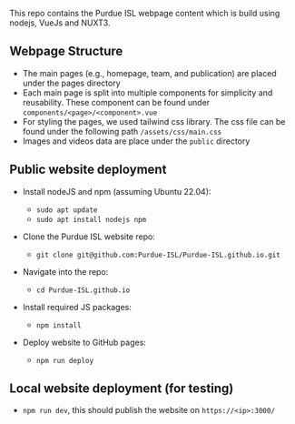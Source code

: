 This repo contains the Purdue ISL webpage content which is build using nodejs, VueJs and NUXT3.

## Webpage Structure
- The main pages (e.g., homepage, team, and publication) are placed under the pages directory
- Each main page is split into multiple components for simplicity and reusability. These component can be found under `components/<page>/<component>.vue`
- For styling the pages, we used tailwind css library. The css file can be found under the following path `/assets/css/main.css`
- Images and videos data are place under the `public` directory

## Public website deployment
- Install nodeJS and npm (assuming Ubuntu 22.04):
    - `sudo apt update`
    - `sudo apt install nodejs npm`
  
- Clone the Purdue ISL website repo:
  - `git clone git@github.com:Purdue-ISL/Purdue-ISL.github.io.git`
- Navigate into the repo:
    - `cd Purdue-ISL.github.io`
- Install required JS packages:
  - `npm install`
- Deploy website to GitHub pages:
  - `npm run deploy`

## Local website deployment (for testing)
- `npm run dev`, this should publish the website on `https://<ip>:3000/`
